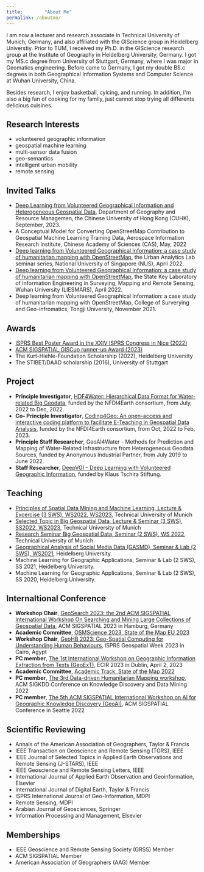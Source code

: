```yaml
---
title:        "About Me"
permalink: /aboutme/
---
```


I am now a lecturer and research associate in Technical University of Munich, Germany, and also affiliated with the GIScience group in Heidelberg Universtiy. Prior to TUM, I received my Ph.D. in the GIScience research group at the Institute of Geography in Heidelberg University, Germany. I got my MS.c degree from University of Stuttgart, Germany, where I was major in Geomatics engineering. Before came to Germany, I got my double BS.c degrees in both Geographical Information Systems and Computer Science at Wuhan University, China. 

Besides research, I enjoy basketball, cylcing, and running. In addition, I'm also a big fan of cooking for my family, just cannot stop trying all differents delicious cuisines.

<h2>Research Interests</h2>

* volunteered geographic information
* geospatial machine learning
* multi-sensor data fusion
* geo-semantics
* intelligent urban mobility
* remote sensing

<h2>Invited Talks</h2>

* [Deep Learning from Volunteered Geographical Information and Heterogeneous Geospatial Data](https://www.grm.cuhk.edu.hk/cab/dept-seminars/2023/Seminar20230912.pdf), Department of Geography and Resource Managemen, the Chinese University of Hong Kong (CUHK), September, 2023.
* A Conceptual Model for Converting OpenStreetMap Contribution to Geospatial Machine Learning Training Data, Aerospace Information Research Institute, Chinese Academy of Sciences (CAS), May, 2022
* [Deep learning from Volunteered Geographical Information: a case study of humanitarian mapping with OpenStreetMap](https://ual.sg/seminars/), the Urban Analytics Lab seminar series, National University of Singapore (NUS), April 2022.
* [Deep learning from Volunteered Geographical Information: a case study of humanitarian mapping with OpenStreetMap](https://mp.weixin.qq.com/s/G2GRet3trCF75zh4aHIjGw), the State Key Laboratory of Information Engineering in Surveying, Mapping and Remote Sensing, Wuhan University (LIESMARS), April 2022.
* Deep learning from Volunteered Geographical Information: a case study of humanitarian mapping with OpenStreetMap, College of Surverying and Geo-infromatics, Tongji University, November 2021.

<h2>Awards</h2>

* [ISPRS Best Poster Award in the XXIV ISPRS Congress in Nice (2022)](https://www.isprs.org/society/awards/poster.aspx)
* [ACM SIGSPATIAL GISCup runner-up Award (2023)](https://sigspatial2023.sigspatial.org/awards/)
* The Kurt-Hiehle-Foundation Scholarship (2022), Heidelberg University
* The STIBET/DAAD scholarship (2016), University of Stuttgart

<h2>Project</h2>

* <b>Principle Investigator</b>, [HDF4Water: Hierarchical Data Format for Water-related Big Geodata](https://www.nfdi4earth.de/2participate/incubator-lab), funded by the NFDI4Earth consortium, from July, 2022 to Dec, 2022.
* <b>Co- Principle Investigator</b>, [Coding4Geo: An open-access and interactive coding platform to facilitate E-Teaching in Geospatial Data Analysis](https://www.nfdi4earth.de/2participate/education-training?view=article&id=314&catid=15), funded by the NFDI4Earth consortium, from Oct, 2022 to Feb, 2023.
* <b>Principle Staff Researcher</b>, GeoAI4Water - Methods for Prediction and Mapping of Water-Related Infrastructure from Heterogeneous Geodata Sources, funded by Anonymous Industrial Partner, from July 2019 to June 2022.
* <b>Staff Researcher</b>, [DeepVGI – Deep Learning with Volunteered Geographic Information](https://www.geog.uni-heidelberg.de/gis/deepvgi.html), funded by Klaus Tschira Stiftung.

<h2>Teaching</h2>

* [Principles of Spatial Data Mining and Machine Learning, Lecture & Excercise (3 SWS), WS2022, WS2023](https://www.bgd.ed.tum.de/en/teaching/wise2022/lecture_sdmml/), Technical University of Munich
* [Selected Topic in Big Geospatial Data, Lecture & Seminar (3 SWS), SS2022, WS2023](https://www.bgd.ed.tum.de/en/teaching/wise2022/seltop/), Technical University of Munich
* [Research Seminar Big Geospatial Data, Seminar (2 SWS), WS 2022](https://www.bgd.ed.tum.de/en/teaching/wise2022/research_seminar/), Technical University of Munich
* [Geographical Analysis of Social Media Data (GASMD), Seminar & Lab (2 SWS), WS2021](https://lsf.uni-heidelberg.de/qisserver/rds?state=verpublish&status=init&vmfile=no&publishid=350079&moduleCall=webInfo&publishConfFile=webInfo&publishSubDir=veranstaltung), Heidelberg University.
* Machine Learning for Geographic Applications, Seminar & Lab (2 SWS), SS 2021, Heidelberg University.
* Machine Learning for Geographic Applications, Seminar & Lab (2 SWS), SS 2020, Heidelberg University.



<h2>Internaltional Conference</h2>

* <b>Workshop Chair</b>, [GeoSearch 2023: the 2nd ACM SIGSPATIAL International Workshop On Searching and Mining Large Collections of Geospatial Data](https://geosearch-workshop.github.io/geosearch2023/), ACM SIGSPATIAL 2023 in Hamburg, Germany
* <b>Academic Committee</b>, [OSMScience 2023, State of the Map EU 2023](https://osmscience.github.io/OSMScience2023/) 
* <b>Workshop Chair</b>, [GeoHB 2023: Geo-Spatial Computing for Understanding Human Behaviours](https://gsw2023.com/index.php/project/geohb-2023-geo-spatial-computing-for-understanding-human-behaviours/), ISPRS Geospatial Week 2023 in Cairo, Agypt
* <b>PC member</b>, [The 1st International Workshop on Geographic Information Extraction from Texts (GeoExT)](https://geo-ext.github.io/), ECIR 2023 in Dublin, April 2, 2023
* <b>Academic Committee</b>, [Academic Track, State of the Map 2022](https://2022.stateofthemap.org/calls/academic/) 
* <b>PC member</b>, [The 3rd Data-driven Humanitarian Mapping workshop](https://kdd-humanitarian-mapping.herokuapp.com/#org), ACM SIGKDD Conference on Knowledge Discovery and Data Mining 2022
* <b>PC member</b>, [The 5th ACM SIGSPATIAL International Workshop on AI for Geographic Knowledge Discovery (GeoAI)](https://geoai.ornl.gov/acmsigspatial-geoai/2022-2/), ACM SIGSPATIAL Conference in Seattle 2022



<h2>Scientific Reviewing</h2>


* Annals of the American Association of Geographers, Taylor & Francis
* IEEE Transaction on Geoscience and Remote Sensing (TGRS), IEEE 
* IEEE Journal of Selected Topics in Applied Earth Observations and Remote Sensing (J-STARS), IEEE
* IEEE Geoscience and Remote Sensing Letters, IEEE
* International Journal of Applied Earth Observation and Geoinformation, Elsevier
* International Journal of Digital Earth, Taylor & Francis
* ISPRS International Journal of Geo-Information, MDPI
* Remote Sensing, MDPI
* Arabian Journal of Geosciences, Springer
* Information Processing and Management, Elsevier



<h2>Memberships</h2>

* IEEE Geoscience and Remote Sensing Society (GRSS) Member
* ACM SIGSPATIAL Member
* American Association of Geographers (AAG) Member




